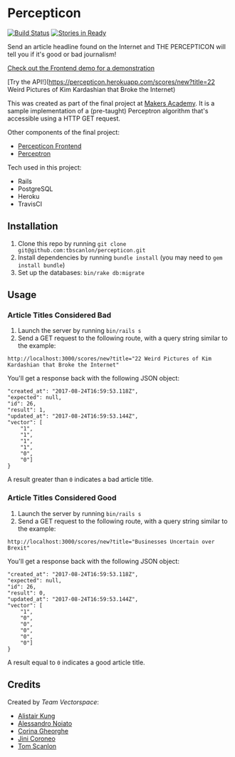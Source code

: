 # Percepticon
[![Build Status](https://travis-ci.org/tbscanlon/percepticon.svg?branch=master)](https://travis-ci.org/tbscanlon/percepticon)
[![Stories in Ready](https://badge.waffle.io/tbscanlon/percepticon.svg?label=ready&title=Ready)](http://waffle.io/tbscanlon/percepticon)

Send an article headline found on the Internet and THE PERCEPTICON will tell you if it's good or bad journalism!

[Check out the Frontend demo for a demonstration](http://www.github.com/tbscanlon/percepticon-frontend)

[Try the API!](https://percepticon.herokuapp.com/scores/new?title=22 Weird Pictures of Kim Kardashian that Broke the Internet)

This was created as part of the final project at [Makers Academy](www.makersacademy.com). It is a sample implementation of a (pre-taught) Perceptron algorithm that's accessible using a HTTP GET request.

Other components of the final project:
- [Percepticon Frontend](http://www.github.com/tbscanlon/percepticon-frontend)
- [Perceptron](https://github.com/terminalobject/Perceptron)

Tech used in this project:
- Rails
- PostgreSQL
- Heroku
- TravisCI

## Installation

1. Clone this repo by running `git clone git@github.com:tbscanlon/percepticon.git`
2. Install dependencies by running `bundle install` (you may need to `gem install bundle`)
3. Set up the databases: `bin/rake db:migrate`

## Usage
### Article Titles Considered Bad
1. Launch the server by running `bin/rails s`
2. Send a GET request to the following route, with a query string similar to the example:

```
http://localhost:3000/scores/new?title="22 Weird Pictures of Kim Kardashian that Broke the Internet"
```

You'll get a response back with the following JSON object:
```
"created_at": "2017-08-24T16:59:53.118Z",
"expected": null,
"id": 26,
"result": 1,
"updated_at": "2017-08-24T16:59:53.144Z",
"vector": [
    "1",
    "1",
    "1",
    "1",
    "0",
    "0"]
}
```

A result greater than ```0``` indicates a bad article title.

### Article Titles Considered Good
1. Launch the server by running `bin/rails s`
2. Send a GET request to the following route, with a query string similar to the example:

```
http://localhost:3000/scores/new?title="Businesses Uncertain over Brexit"
```

You'll get a response back with the following JSON object:
```
"created_at": "2017-08-24T16:59:53.118Z",
"expected": null,
"id": 26,
"result": 0,
"updated_at": "2017-08-24T16:59:53.144Z",
"vector": [
    "1",
    "0",
    "0",
    "0",
    "0",
    "0"]
}
```

A result equal to ```0``` indicates a good article title.

## Credits
Created by *Team Vectorspace*:
- [Alistair Kung](https://github.com/alistairkung)
- [Alessandro Noiato](https://github.com/terminalobject)
- [Corina Gheorghe](https://github.com/corina)
- [Jini Coroneo](https://github.com/jinimcoroneo)
- [Tom Scanlon](https://github.com/tbscanlon)
